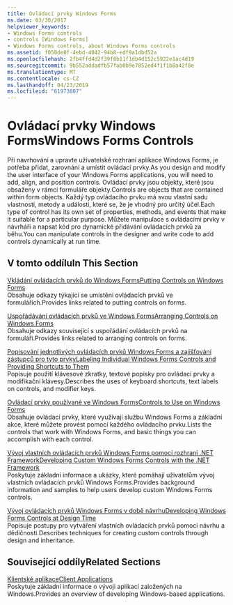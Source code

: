 ```yaml
---
title: Ovládací prvky Windows Forms
ms.date: 03/30/2017
helpviewer_keywords:
- Windows Forms controls
- controls [Windows Forms]
- Windows Forms controls, about Windows Forms controls
ms.assetid: f050de8f-4ebd-4042-94b8-edf9a1dbd52a
ms.openlocfilehash: 2fb4ffd4d2f39f0b11f1db4d152c5922e1ac4d19
ms.sourcegitcommit: 9b552addadfb57fab0b9e7852ed4f1f1b8a42f8e
ms.translationtype: MT
ms.contentlocale: cs-CZ
ms.lasthandoff: 04/23/2019
ms.locfileid: "61973807"
---
```

# <a name="windows-forms-controls"></a><span data-ttu-id="588e5-102">Ovládací prvky Windows Forms</span><span class="sxs-lookup"><span data-stu-id="588e5-102">Windows Forms Controls</span></span>
<span data-ttu-id="588e5-103">Při navrhování a upravte uživatelské rozhraní aplikace Windows Forms, je potřeba přidat, zarovnání a umístit ovládací prvky.</span><span class="sxs-lookup"><span data-stu-id="588e5-103">As you design and modify the user interface of your Windows Forms applications, you will need to add, align, and position controls.</span></span> <span data-ttu-id="588e5-104">Ovládací prvky jsou objekty, které jsou obsaženy v rámci formuláře objekty.</span><span class="sxs-lookup"><span data-stu-id="588e5-104">Controls are objects that are contained within form objects.</span></span> <span data-ttu-id="588e5-105">Každý typ ovládacího prvku má svou vlastní sadu vlastností, metody a události, které se, že je vhodný pro určitý účel.</span><span class="sxs-lookup"><span data-stu-id="588e5-105">Each type of control has its own set of properties, methods, and events that make it suitable for a particular purpose.</span></span> <span data-ttu-id="588e5-106">Můžete manipulace s ovládacími prvky v návrháři a napsat kód pro dynamické přidávání ovládacích prvků za běhu.</span><span class="sxs-lookup"><span data-stu-id="588e5-106">You can manipulate controls in the designer and write code to add controls dynamically at run time.</span></span>  
  
## <a name="in-this-section"></a><span data-ttu-id="588e5-107">V tomto oddílu</span><span class="sxs-lookup"><span data-stu-id="588e5-107">In This Section</span></span>  
 [<span data-ttu-id="588e5-108">Vkládání ovládacích prvků do Windows Forms</span><span class="sxs-lookup"><span data-stu-id="588e5-108">Putting Controls on Windows Forms</span></span>](putting-controls-on-windows-forms.md)  
 <span data-ttu-id="588e5-109">Obsahuje odkazy týkající se umístění ovládacích prvků ve formulářích.</span><span class="sxs-lookup"><span data-stu-id="588e5-109">Provides links related to putting controls on forms.</span></span>  
  
 [<span data-ttu-id="588e5-110">Uspořádávání ovládacích prvků ve Windows Forms</span><span class="sxs-lookup"><span data-stu-id="588e5-110">Arranging Controls on Windows Forms</span></span>](arranging-controls-on-windows-forms.md)  
 <span data-ttu-id="588e5-111">Obsahuje odkazy související s uspořádání ovládacích prvků na formuláři.</span><span class="sxs-lookup"><span data-stu-id="588e5-111">Provides links related to arranging controls on forms.</span></span>  
  
 [<span data-ttu-id="588e5-112">Popisování jednotlivých ovládacích prvků Windows Forms a zajišťování zástupců pro tyto prvky</span><span class="sxs-lookup"><span data-stu-id="588e5-112">Labeling Individual Windows Forms Controls and Providing Shortcuts to Them</span></span>](labeling-individual-windows-forms-controls-and-providing-shortcuts-to-them.md)  
 <span data-ttu-id="588e5-113">Popisuje použití klávesové zkratky, textové popisky pro ovládací prvky a modifikační klávesy.</span><span class="sxs-lookup"><span data-stu-id="588e5-113">Describes the uses of keyboard shortcuts, text labels on controls, and modifier keys.</span></span>  
  
 [<span data-ttu-id="588e5-114">Ovládací prvky používané ve Windows Forms</span><span class="sxs-lookup"><span data-stu-id="588e5-114">Controls to Use on Windows Forms</span></span>](controls-to-use-on-windows-forms.md)  
 <span data-ttu-id="588e5-115">Obsahuje ovládací prvky, které využívají službu Windows Forms a základní akce, které můžete provést pomocí každého ovládacího prvku.</span><span class="sxs-lookup"><span data-stu-id="588e5-115">Lists the controls that work with Windows Forms, and basic things you can accomplish with each control.</span></span>  
  
 [<span data-ttu-id="588e5-116">Vývoj vlastních ovládacích prvků Windows Forms pomocí rozhraní .NET Framework</span><span class="sxs-lookup"><span data-stu-id="588e5-116">Developing Custom Windows Forms Controls with the .NET Framework</span></span>](developing-custom-windows-forms-controls.md)  
 <span data-ttu-id="588e5-117">Poskytuje základní informace a ukázky, které pomáhají uživatelům vývoj vlastních ovládacích prvků Windows Forms.</span><span class="sxs-lookup"><span data-stu-id="588e5-117">Provides background information and samples to help users develop custom Windows Forms controls.</span></span>  
  
 [<span data-ttu-id="588e5-118">Vývoj ovládacích prvků Windows Forms v době návrhu</span><span class="sxs-lookup"><span data-stu-id="588e5-118">Developing Windows Forms Controls at Design Time</span></span>](developing-windows-forms-controls-at-design-time.md)  
 <span data-ttu-id="588e5-119">Popisuje postupy pro vytváření vlastních ovládacích prvků pomocí návrhu a dědičnosti.</span><span class="sxs-lookup"><span data-stu-id="588e5-119">Describes techniques for creating custom controls through design and inheritance.</span></span>  
  
## <a name="related-sections"></a><span data-ttu-id="588e5-120">Související oddíly</span><span class="sxs-lookup"><span data-stu-id="588e5-120">Related Sections</span></span>  
 [<span data-ttu-id="588e5-121">Klientské aplikace</span><span class="sxs-lookup"><span data-stu-id="588e5-121">Client Applications</span></span>](../../develop-client-apps.md)  
 <span data-ttu-id="588e5-122">Poskytuje základní informace o vývoji aplikací založených na Windows.</span><span class="sxs-lookup"><span data-stu-id="588e5-122">Provides an overview of developing Windows-based applications.</span></span>  
